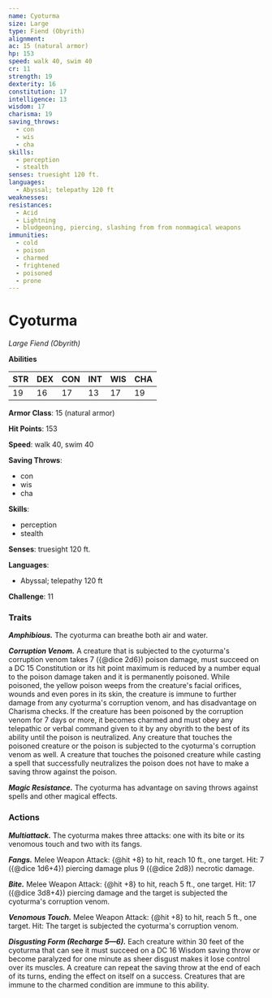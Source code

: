 ```yaml
---
name: Cyoturma
size: Large
type: Fiend (Obyrith)
alignment: 
ac: 15 (natural armor)
hp: 153
speed: walk 40, swim 40
cr: 11
strength: 19
dexterity: 16
constitution: 17
intelligence: 13
wisdom: 17
charisma: 19
saving_throws:
  - con
  - wis
  - cha
skills:
  - perception
  - stealth
senses: truesight 120 ft.
languages:
  - Abyssal; telepathy 120 ft
weaknesses:
resistances:
  - Acid
  - Lightning
  - bludgeoning, piercing, slashing from from nonmagical weapons
immunities:
  - cold
  - poison
  - charmed
  - frightened
  - poisoned
  - prone
---
```


# Cyoturma

*Large Fiend (Obyrith)*

**Abilities**

| STR | DEX | CON | INT | WIS | CHA |
| --- | --- | --- | --- | --- | --- |
| 19 | 16 | 17 | 13 | 17 | 19 |

**Armor Class**: 15 (natural armor)

**Hit Points**: 153

**Speed**: walk 40, swim 40

**Saving Throws**:
  - con
  - wis
  - cha

**Skills**:
  - perception
  - stealth

**Senses**: truesight 120 ft.

**Languages**:
  - Abyssal; telepathy 120 ft

**Challenge**: 11

### Traits
***Amphibious.*** The cyoturma can breathe both air and water.

***Corruption Venom.*** A creature that is subjected to the cyoturma's corruption venom takes 7 ({@dice 2d6}) poison damage, must succeed on a DC 15 Constitution or its hit point maximum is reduced by a number equal to the poison damage taken and it is permanently poisoned. While poisoned, the yellow poison weeps from the creature's facial orifices, wounds and even pores in its skin, the creature is immune to further damage from any cyoturma's corruption venom, and has disadvantage on Charisma checks. If the creature has been poisoned by the corruption venom for 7 days or more, it becomes charmed and must obey any telepathic or verbal command given to it by any obyrith to the best of its ability until the poison is neutralized. Any creature that touches the poisoned creature or the poison is subjected to the cyoturma's corruption venom as well. A creature that touches the poisoned creature while casting a spell that successfully neutralizes the poison does not have to make a saving throw against the poison.

***Magic Resistance.*** The cyoturma has advantage on saving throws against spells and other magical effects.

### Actions
***Multiattack.*** The cyoturma makes three attacks: one with its bite or its venomous touch and two with its fangs.

***Fangs.*** Melee Weapon Attack: {@hit +8} to hit, reach 10 ft., one target. Hit: 7 ({@dice 1d6+4}) piercing damage plus 9 ({@dice 2d8}) necrotic damage.

***Bite.*** Melee Weapon Attack: {@hit +8} to hit, reach 5 ft., one target. Hit: 17 ({@dice 3d8+4}) piercing damage and the target is subjected the cyoturma's corruption venom.

***Venomous Touch.*** Melee Weapon Attack: {@hit +8} to hit, reach 5 ft., one target. Hit: The target is subjected the cyoturma's corruption venom.

***Disgusting Form (Recharge 5—6).*** Each creature within 30 feet of the cyoturma that can see it must succeed on a DC 16 Wisdom saving throw or become paralyzed for one minute as sheer disgust makes it lose control over its muscles. A creature can repeat the saving throw at the end of each of its turns, ending the effect on itself on a success. Creatures that are immune to the charmed condition are immune to this ability.


